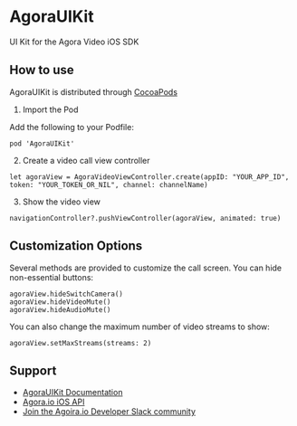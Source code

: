 # AgoraUIKit

UI Kit for the Agora Video iOS SDK

## How to use

AgoraUIKit is distributed through [CocoaPods](www.cocoapods.org)

1. Import the Pod

Add the following to your Podfile:

```
pod 'AgoraUIKit'
```

2. Create a video call view controller

```
let agoraView = AgoraVideoViewController.create(appID: "YOUR_APP_ID", token: "YOUR_TOKEN_OR_NIL", channel: channelName)
```

3. Show the video view

```
navigationController?.pushViewController(agoraView, animated: true)
```

## Customization Options

Several methods are provided to customize the call screen. You can hide non-essential buttons:

```
agoraView.hideSwitchCamera()
agoraView.hideVideoMute()
agoraView.hideAudioMute()
```

You can also change the maximum number of video streams to show:

```
agoraView.setMaxStreams(streams: 2)
```

## Support
- [AgoraUIKit Documentation](https://agoraio-community.github.io/iOS-UIKit/)
- [Agora.io iOS API](https://docs.agora.io/en/Video/API%20Reference/oc/docs/headers/Agora-Objective-C-API-Overview.html)
- [Join the Agoira.io Developer Slack community](https://join.slack.com/t/agoraiodev/shared_invite/enQtNjk0OTg4ODgyNTc5LTczOWQ0YjBkMTMwZDFmYzViYjIxNjg4YTM0OWEzZjdkODM1NDNmOTM1ZTE4Y2Q1ZWUwMjNjMzMxMmZiNGI3ODg)
